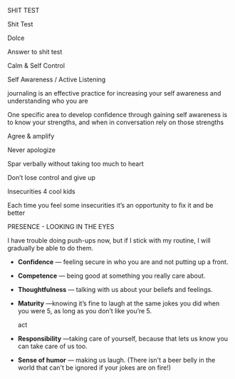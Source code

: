 SHIT TEST

Shit Test

Dolce

Answer to shit test

Calm & Self Control

Self Awareness / Active Listening

journaling is an effective practice for increasing your self awareness and understanding who you are

One specific area to develop confidence through gaining self awareness is to know your strengths, and when in conversation rely on those strengths

Agree & amplify

Never apologize

Spar verbally without taking too much to heart

Don’t lose control and give up

Insecurities 4 cool kids

Each time you feel some insecurities it’s an opportunity to fix it and be better

PRESENCE - LOOKING IN THE EYES

I have trouble doing push-ups now, but if I stick with my routine, I will gradually be able to do them.

- **Confidence** — feeling secure in who you are and not putting up a front.
- **Competence** — being good at something you really care about.
- **Thoughtfulness** — talking with us about your beliefs and feelings.
- **Maturity** —knowing it’s fine to laugh at the same jokes you did when you were 5, as long as you don’t like you’re 5.

    act

- **Responsibility** —taking care of yourself, because that lets us know you can take care of us too.
- **Sense of humor** — making us laugh. (There isn't a beer belly in the world that can't be ignored if your jokes are on fire!)
